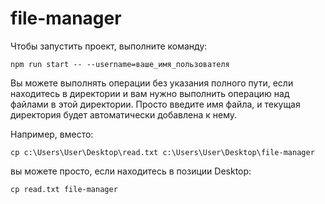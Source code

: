 
# file-manager

Чтобы запустить проект, выполните команду:
```
npm run start -- --username=ваше_имя_пользователя
```
Вы можете выполнять операции без указания полного пути, если находитесь в директории и вам нужно выполнить операцию над файлами в этой директории. Просто введите имя файла, и текущая директория будет автоматически добавлена к нему.

Например, вместо:
```
cp c:\Users\User\Desktop\read.txt c:\Users\User\Desktop\file-manager
```
вы можете просто, если находитесь в позиции Desktop:
```
cp read.txt file-manager
